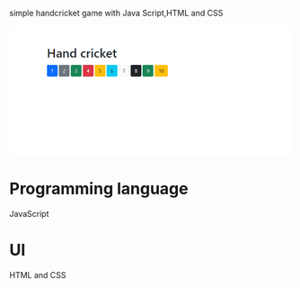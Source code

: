 simple handcricket game with Java Script,HTML and CSS

![](handcricket.gif)

# Programming language 
  JavaScript
# UI
  HTML and CSS
